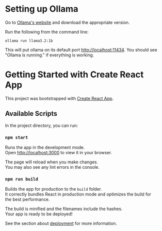# Setting up Ollama


Go to [Ollama's website](https://ollama.com/download) and download the appropriate version.


Run the following from the command line:
```
ollama run llama3.2:1b
```

This will put ollama on its default port [http://localhost:11434](http://localhost:11434).  You should see "Ollama is running." if everything is working.

# Getting Started with Create React App

This project was bootstrapped with [Create React App](https://github.com/facebook/create-react-app).

## Available Scripts

In the project directory, you can run:

### `npm start`

Runs the app in the development mode.\
Open [http://localhost:3000](http://localhost:3000) to view it in your browser.

The page will reload when you make changes.\
You may also see any lint errors in the console.

### `npm run build`

Builds the app for production to the `build` folder.\
It correctly bundles React in production mode and optimizes the build for the best performance.

The build is minified and the filenames include the hashes.\
Your app is ready to be deployed!

See the section about [deployment](https://facebook.github.io/create-react-app/docs/deployment) for more information.
